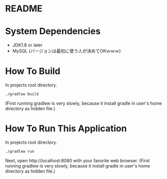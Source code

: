 # README

# System Dependencies
- JDK1.8 or later
- MySQL (バージョンは最初に使う人が決めてOKｗｗｗ)

# How To Build
In projects root directory.
```
./gradlew build
```
(First running gradlew is very slowly, because it install gradle in user's home directory as hidden file.)

# How To Run This Application
In projects root directory.
```
./gradlew run
```
Next, open http://localhost:8080 with your favorite web browser. 
(First running gradlew is very slowly, because it install gradle in user's home directory as hidden file.)
